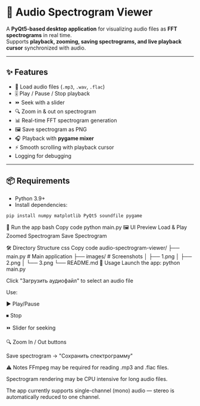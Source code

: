 # 🎵 Audio Spectrogram Viewer

A **PyQt5-based desktop application** for visualizing audio files as **FFT spectrograms** in real time.  
Supports **playback, zooming, saving spectrograms, and live playback cursor** synchronized with audio.  

---

## ✨ Features
- 📂 Load audio files (`.mp3`, `.wav`, `.flac`)
- 🎚️ Play / Pause / Stop playback
- ⏩ Seek with a slider
- 🔍 Zoom in & out on spectrogram
- 📊 Real-time FFT spectrogram generation
- 🖼 Save spectrogram as PNG
- 🎧 Playback with **pygame mixer**
- ⚡ Smooth scrolling with playback cursor
- Logging for debugging

---

## 📦 Requirements

- Python 3.9+
- Install dependencies:
```bash
pip install numpy matplotlib PyQt5 soundfile pygame
```
🚀 Run the app
bash
Copy code
python main.py
🖼 UI Preview
Load & Play	Zoomed Spectrogram	Save Spectrogram

🛠 Directory Structure
css
Copy code
audio-spectrogram-viewer/
├── main.py              # Main application
├── images/              # Screenshots
│   ├── 1.png
│   ├── 2.png
│   └── 3.png
└── README.md
🎹 Usage
Launch the app: python main.py

Click "Загрузить аудиофайл" to select an audio file

Use:

▶️ Play/Pause

⏹ Stop

⏩ Slider for seeking

🔍 Zoom In / Out buttons

Save spectrogram → "Сохранить спектрограмму"

⚠️ Notes
FFmpeg may be required for reading .mp3 and .flac files.

Spectrogram rendering may be CPU intensive for long audio files.

The app currently supports single-channel (mono) audio — stereo is automatically reduced to one channel.
